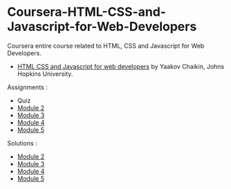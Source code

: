 # Coursera-HTML-CSS-and-Javascript-for-Web-Developers

 Coursera entire course related to HTML, CSS and Javascript for Web Developers. 
 
 * [HTML CSS and Javascript for web developers](https://www.coursera.org/learn/html-css-javascript-for-web-developers) by Yaakov Chaikin, Johns Hopkins University. 
  
 
 Assignments : 
 
* Quiz
* [Module 2](https://github.com/jhu-ep-coursera/fullstack-course4/blob/master/assignments/assignment2/Assignment-2.md)
* [Module 3](https://github.com/jhu-ep-coursera/fullstack-course4/blob/master/assignments/assignment3/Assignment-3.md)
* [Module 4](https://github.com/jhu-ep-coursera/fullstack-course4/blob/master/assignments/assignment4/Assignment-4.md)
* [Module 5](https://github.com/jhu-ep-coursera/fullstack-course4/blob/master/assignments/assignment5/Assignment-5.md)



Solutions :
* [Module 2](https://braggiouy.github.io/HTML-CSS-and-Javascript-for-Web-Developers-Coursera/Assignments/Module2-solution/index.html)
* [Module 3](https://braggiouy.github.io/HTML-CSS-and-Javascript-for-Web-Developers-Coursera/Assignments/Module3-solution/index.html)
* [Module 4](https://braggiouy.github.io/HTML-CSS-and-Javascript-for-Web-Developers-Coursera/Assignments/Module4-solution/index.html)
* [Module 5](https://braggiouy.github.io/HTML-CSS-and-Javascript-for-Web-Developers-Coursera/Assignments/Module5-solution/index.html)
